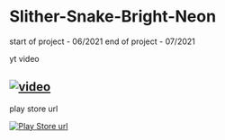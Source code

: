 # Slither-Snake-Bright-Neon
start of project - 06/2021
end of project - 07/2021

yt video

[![video](https://www.vhv.rs/dpng/d/504-5046736_youtube-play-button-on-video-hd-png-download.png)](https://youtu.be/qt8EUUdTDFU)
-----------------------------------------------------------------------------------------------------------------------------------------------------------------------------------
play store url

[![Play Store url](https://storage.googleapis.com/kormo_business_icons/employer-b847a210-b66c-44d3-8d22-ecb6fd8955f0/logo.png)](https://play.google.com/store/apps/details?id=com.LedzinyGameDevelopment.SlitherNeonio&gl=PL)
